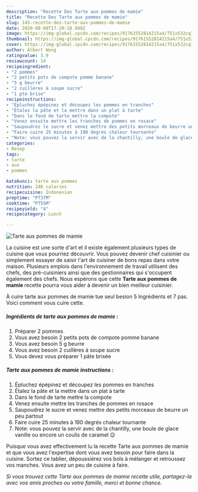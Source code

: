 ```yaml
---
description: "Recette Des Tarte aux pommes de mamie"
title: "Recette Des Tarte aux pommes de mamie"
slug: 145-recette-des-tarte-aux-pommes-de-mamie
date: 2020-08-08T17:20:18.948Z
image: https://img-global.cpcdn.com/recipes/91761552814215a4/751x532cq70/tarte-aux-pommes-de-mamie-photo-principale-de-la-recette.jpg
thumbnail: https://img-global.cpcdn.com/recipes/91761552814215a4/751x532cq70/tarte-aux-pommes-de-mamie-photo-principale-de-la-recette.jpg
cover: https://img-global.cpcdn.com/recipes/91761552814215a4/751x532cq70/tarte-aux-pommes-de-mamie-photo-principale-de-la-recette.jpg
author: Albert Wong
ratingvalue: 3.9
reviewcount: 14
recipeingredient:
- "2 pommes"
- "2 petits pots de compote pomme banane"
- "5 g beurre"
- "2 cuillères à soupe sucre"
- "1 pte brise"
recipeinstructions:
- "Épluchez épépinez et découpez les pommes en tranches"
- "Étalez la pâte et la mettre dans un plat à tarte"
- "Dans le fond de tarte mettre la compote"
- "Venez ensuite mettre les tranches de pommes en rosace"
- "Saupoudrez le sucre et venez mettre des petits morceaux de beurre un peu partout"
- "Faire cuire 25 minutes à 190 degrés chaleur tournante"
- "Note: vous pouvez la servir avec de la chantilly, une boule de glace vanille ou encore un coulis de caramel 😉"
categories:
- Resep
tags:
- tarte
- aux
- pommes

katakunci: tarte aux pommes 
nutrition: 246 calories
recipecuisine: Indonesian
preptime: "PT37M"
cooktime: "PT55M"
recipeyield: "4"
recipecategory: Lunch

---
```



![Tarte aux pommes de mamie](https://img-global.cpcdn.com/recipes/91761552814215a4/751x532cq70/tarte-aux-pommes-de-mamie-photo-principale-de-la-recette.jpg)

La cuisine est une sorte d'art et il existe également plusieurs types de cuisine que vous pourriez découvrir. Vous pouvez devenir chef cuisinier ou simplement essayer de saisir l'art de cuisiner de bons repas dans votre maison. Plusieurs emplois dans l'environnement de travail utilisent des chefs, des pré-cuisiniers ainsi que des gestionnaires qui s'occupent également des chefs. Nous espérons que cette <strong> Tarte aux pommes de mamie </strong> recette pourra vous aider à devenir un bien meilleur cuisinier.

<!--inarticleads1-->

À cuire tarte aux pommes de mamie tue seul besion 5 Ingrédients et 7 pas. Voici comment vous cuire cette.

##### Ingrédients de tarte aux pommes de mamie :

1. Préparer 2 pommes
1. Vous avez besoin 2 petits pots de compote pomme banane
1. Vous avez besoin 5 g beurre
1. Vous avez besoin 2 cuillères à soupe sucre
1. Vous devez vous préparer 1 pâte brisée




<!--inarticleads2-->

##### Tarte aux pommes de mamie instructions :

1. Épluchez épépinez et découpez les pommes en tranches
1. Étalez la pâte et la mettre dans un plat à tarte
1. Dans le fond de tarte mettre la compote
1. Venez ensuite mettre les tranches de pommes en rosace
1. Saupoudrez le sucre et venez mettre des petits morceaux de beurre un peu partout
1. Faire cuire 25 minutes à 190 degrés chaleur tournante
1. Note: vous pouvez la servir avec de la chantilly, une boule de glace vanille ou encore un coulis de caramel 😉




<!--inarticleads1-->

<p>
Puisque vous avez effectivement lu la recette Tarte aux pommes de mamie et que vous avez l'expertise dont vous avez besoin pour faire dans la cuisine. Sortez ce tablier, dépoussiérez vos bols à mélanger et retroussez vos manches. Vous avez un peu de cuisine à faire.
</p>

<p>
<i>Si vous trouvez cette Tarte aux pommes de mamie recette utile, partagez-la avec vos amis proches ou votre famille, merci et bonne chance.</i>
</p>
